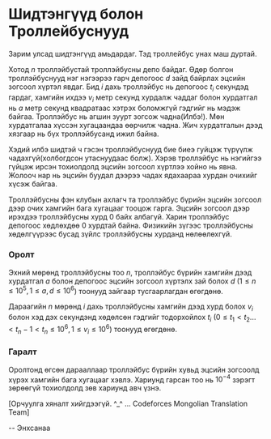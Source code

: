 Шидтэнгүүд болон Троллейбуснууд
===============================
Зарим улсад шидтэнгүүд амьдардаг. Тэд троллейбус унах маш дуртай.

Хотод $n$ троллэйбустай троллэйбусны депо байдаг. Өдөр болгон троллэйбуснууд нэг
нэгээрээ гарч депогоос $d$ зайд байрлах эцсийн зогсоол хүртэл явдаг. Бид $i$
дахь троллэйбус нь депогоос $t_i$ секундэд гардаг, хамгийн ихдээ $v_i$ метр
секунд хурдалж чаддаг болон хурдатгал нь $a$ метр секунд квадратаас хэтрэх
боломжгүй гэдгийг нь мэдэж байгаа. Троллэйбус нь агшин зуурт зогсож
чадна(Илбэ!). Мөн хурдатгалаа хүссэн хугацаандаа өөрчилж чадна. Жич хурдатгалын
дээд хязгаар нь бүх троллэйбусанд ижил байна.

Хэдий илбэ шидтэй ч гэсэн троллэйбуснууд бие биеэ гуйцэж түрүүлж
чадахгүй(холбогдсон утаснуудаас болж). Хэрэв троллэйбус нь нэгийгээ гүйцэж ирсэн
тохиолдолд эцсийн зогсоол хүртлээ хойно нь явна. Жолооч нар нь эцсийн буудал
дээрээ чадах ядахаараа хурдан очихийг хүсэж байгаа.

Троллэйбусны фэн клубын ахлагч та троллэйбус бүрийн эцсийн зогсоол дээр очих
хамгийн бага хугацааг тооцож гарга. Эцсийн зогсоол дээр ирэхдээ троллэйбусны
хурд 0 байх албагүй. Харин троллэйбус депогоос хөдлөхдөө $0$ хурдтай байна.
Физикийн зүгээс троллэйбусны хөдөлгүүрээс бусад зүйлс троллэйбусны хурданд
нөлөөлөхгүй.


### Оролт
Эхний мөрөнд троллэйбусны тоо $n$, троллэйбус бүрийн хамгийн дээд хурдатгал $a$
болон депогоос эцсийн зогсоол хүртэлх зай болох $d$ ($1 ≤ n ≤ 10^5,
1 ≤ a, d ≤ 10^6$)  тоонууд зайгаар тусгаарлагдан өгөгдөнө.

Дараагийн $n$ мөрөнд $i$ дахь троллэйбусны хамгийн дээд хурд болох $v_i$ болон
хэд дэх секундэнд хөдөлсөн гэдгийг тодорхойлох $t_i$
($0 ≤ t_1 < t_2... < t_n - 1 < t_n ≤ 10^6, 1 ≤ v_i ≤ 10^6$) тоонууд өгөгдөнө.


### Гаралт
Оролтонд өгсөн дарааллаар троллэйбус бүрийн хувьд эцсийн зогсоолд хүрэх хамгийн
бага хугацааг хэвлэ. Хариунд гарсан тоо нь $10^{-4}$ зэрэгт зөрөөгүй тохиолдолд
зөв хариунд авч үзнэ.

[Орчуулга хяналт хийгдээгүй. ^_^ ... Codeforces Mongolian Translation Team]

-- Энхсанаа
